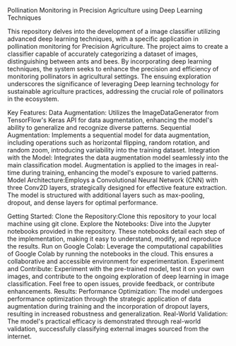 Pollination Monitoring in Precision Agriculture using Deep Learning Techniques

This repository delves into the development of a image classifier utilizing advanced deep learning techniques, with a specific application in pollination monitoring for Precision Agriculture. The project aims to create a classifier capable of accurately categorizing a dataset of images, distinguishing between ants and bees. By incorporating deep learning techniques, the system seeks to enhance the precision and efficiency of monitoring pollinators in agricultural settings. The ensuing exploration underscores the significance of leveraging Deep learning technology for sustainable agriculture practices, addressing the crucial role of pollinators in the ecosystem.

Key Features:
Data Augmentation: Utilizes the ImageDataGenerator from TensorFlow's Keras API for data augmentation, enhancing the model's ability to generalize and recognize diverse patterns.
Sequential Augmentation: Implements a sequential model for data augmentation, including operations such as horizontal flipping, random rotation, and random zoom, introducing variability into the training dataset.
Integration with the Model: Integrates the data augmentation model seamlessly into the main classification model. Augmentation is applied to the images in real-time during training, enhancing the model's exposure to varied patterns.
Model Architecture:Employs a Convolutional Neural Network (CNN) with three Conv2D layers, strategically designed for effective feature extraction. The model is structured with additional layers such as max-pooling, dropout, and dense layers for optimal performance.

Getting Started:
Clone the Repository:Clone this repository to your local machine using git clone.
Explore the Notebooks: Dive into the Jupyter notebooks provided in the repository. These notebooks detail each step of the implementation, making it easy to understand, modify, and reproduce the results.
Run on Google Colab: Leverage the computational capabilities of Google Colab by running the notebooks in the cloud. This ensures a collaborative and accessible environment for experimentation.
Experiment and Contribute: Experiment with the pre-trained model, test it on your own images, and contribute to the ongoing exploration of deep learning in image classification. Feel free to open issues, provide feedback, or contribute enhancements.
Results:
Performance Optimization: The model undergoes performance optimization through the strategic application of data augmentation during training and the incorporation of dropout layers, resulting in increased robustness and generalization.
Real-World Validation: The model's practical efficacy is demonstrated through real-world validation, successfully classifying external images sourced from the internet.
